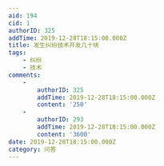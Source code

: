 ```yaml
---
aid: 194
cid: 1
authorID: 325
addTime: 2019-12-28T18:15:00.000Z
title: 发生纠纷技术开发几十块
tags:
    - 纠纷
    - 技术
comments:
    -
        authorID: 325
        addTime: 2019-12-28T18:15:00.000Z
        content: '250'
    -
        authorID: 293
        addTime: 2019-12-28T18:15:00.000Z
        content: '3600'
date: 2019-12-28T18:15:00.000Z
category: 问答
---
```



